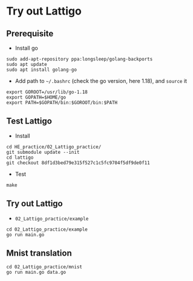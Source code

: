 # Try out Lattigo

## Prerequisite

- Install go

```
sudo add-apt-repository ppa:longsleep/golang-backports
sudo apt update
sudo apt install golang-go
```

- Add path to `~/.bashrc` (check the go version, here 1.18), and `source` it

```
export GOROOT=/usr/lib/go-1.18
export GOPATH=$HOME/go
export PATH=$GOPATH/bin:$GOROOT/bin:$PATH
```


## Test Lattigo

- Install

```
cd HE_practice/02_Lattigo_practice/
git submodule update --init
cd lattigo
git checkout 8df1d3bed79e315f527c1c5fc9704f5df9de0f11
```

- Test

```
make
```

## Try out Lattigo

-  `02_Lattigo_practice/example`

```
cd 02_Lattigo_practice/example
go run main.go
```

## Mnist translation

```
cd 02_Lattigo_practice/mnist
go run main.go data.go
```
